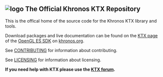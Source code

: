 ![logo](http://www.khronos.org/assets/images/khronos-group-logo.png)
The Official Khronos KTX Repository
---
This is the offical home of the source code
for the Khronos KTX library and tools.

Download packages and live documentation can be
found on the [KTX page](http://www.khronos.org/opengles/sdk/tools/KTX/) of
the [OpenGL ES SDK](http://www.khronos.org/opengles/sdk) on
[khronos.org](http://www.khronos.org).

See [CONTRIBUTING](CONTRIBUTING.md) for information about contributing.

See [LICENSING](LICENSING.md) for information about licensing.

**If you need help with KTX please use the [KTX forum](http://www.khronos.org/message_boards/forumdisplay.php/102-KTX-file-format-for-OpenGL-OpenGL-ES-and-WebGL-textures).**

